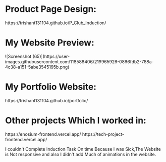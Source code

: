 <h1> Product Page Design:</h1>
https://trishant131104.github.io/P_Club_Induction/

<h1> My Website Preview:</h1>
![Screenshot (65)](https://user-images.githubusercontent.com/118588406/219965926-0866fdb2-788a-4c38-a151-5abe3545195b.png)

<h1> My Portfolio Website:</h1>
https://trishant131104.github.io/portfolio/

<h1> Other projects Which I worked in:</h1>
https://enosium-frontend.vercel.app/
https://tech-project-frontend.vercel.app/

I couldn't Complete Induction Task On time Because I was Sick,The Website is Not responsive and also I didn't add Much of animations in the website.
